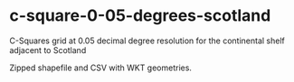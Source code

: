 # c-square-0-05-degrees-scotland
C-Squares grid at 0.05 decimal degree resolution for the continental shelf adjacent to Scotland

Zipped shapefile and CSV with WKT geometries.

